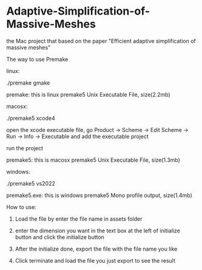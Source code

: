 # Adaptive-Simplification-of-Massive-Meshes
the Mac project that based on the paper "Efficient adaptive simplification of massive meshes"


The way to use Premake

linux:

./premake gmake

premake: this is linux premake5 Unix Executable File, size(2.2mb) 

macosx:

./premake5 xcode4

open the xcode executable file, go Product -> Scheme -> Edit Scheme -> Run -> Info -> Executable and add the executable project

run the project

premake5: this is macosx premake5 Unix Executable File, size(1.3mb)

windows:

./premake5 vs2022

premake5.exe: this is windows premake5 Mono profile output, size(1.4mb)


How to use:

1. Load the file by enter the file name in assets folder

2. enter the dimension you want in the text box at the left of initialize button and click the initialize button

3. After the initialize done, export the file with the file name you like

4. Click terminate and load the file you just export to see the result

